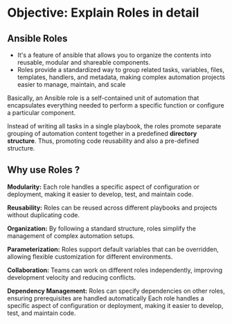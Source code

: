 # Objective: Explain Roles in detail

## Ansible Roles
- It's a feature of ansible that allows you to organize the contents into reusable, modular and shareable components.
- Roles provide a standardized way to group related tasks, variables, files, templates, handlers, and metadata, making complex automation projects easier to manage, maintain, and scale

Basically, an Ansible role is a self-contained unit of automation that encapsulates everything needed to perform a specific function or configure a particular component.

Instead of writing all tasks in a single playbook, the roles promote separate grouping of automation content together in a predefined **directory structure**. Thus, promoting code reusability and also a pre-defined structure.

## Why use Roles ?

**Modularity:** Each role handles a specific aspect of configuration or deployment, making it easier to develop, test, and maintain code.

**Reusability:** Roles can be reused across different playbooks and projects without duplicating code.

**Organization:** By following a standard structure, roles simplify the management of complex automation setups.

**Parameterization:** Roles support default variables that can be overridden, allowing flexible customization for different environments.

**Collaboration:** Teams can work on different roles independently, improving development velocity and reducing conflicts.

**Dependency Management:** Roles can specify dependencies on other roles, ensuring prerequisites are handled automatically Each role handles a specific aspect of configuration or deployment, making it easier to develop, test, and maintain code.
